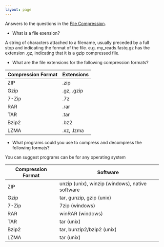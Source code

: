 ```yaml
---
layout: page
---
```


Answers to the questions in the [File Compression]({{site.baseurl}}/modules/sequencing/file-compression/).

* What is a file exension? 

A string of characters attached to a filename, usually preceded by a full stop and indicating the format of the file. e.g. my_reads.fastq.gz has the extension .gz, indicating that it is a gzip compressed file.

* What are the file extensions for the following compression formats?

| Compression Format  |  Extensions |
|---|---|
|  ZIP | .zip  |
| Gzip   | .gz, .gzip  |
| 7-Zip     | .7z   |
| RAR     | .rar  |
| TAR     |  .tar  |
| Bzip2     | .bz2  |
| LZMA     | .xz, .lzma  |

* What programs could you use to compress and decompress the following formats?

You can suggest programs can be for any operating system

| Compression Format  |  Software |
|---|---|
|  ZIP |  unzip (unix), winzip (windows), native software  |
| Gzip   | tar, gunzip, gzip (unix)  |
| 7-Zip     |  7zip (windows) |
| RAR     | winRAR (windows)  |
| TAR     | tar (unix)  |
| Bzip2     | tar, bunzip2/bzip2 (unix)  |
| LZMA     | tar (unix)  |


